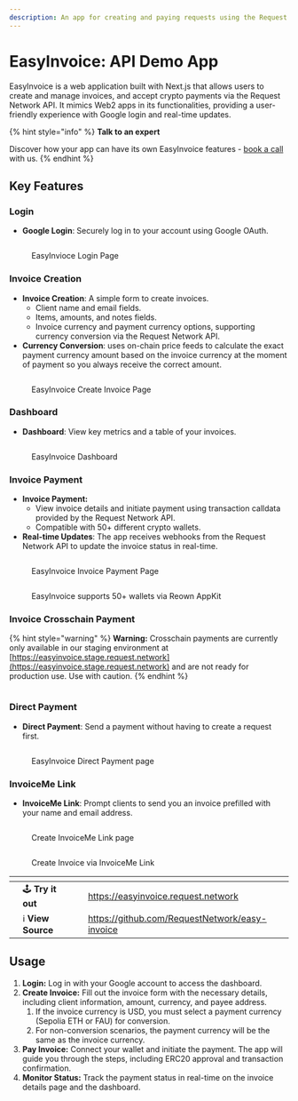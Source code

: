 ```yaml
---
description: An app for creating and paying requests using the Request Network API.
---
```


# EasyInvoice: API Demo App

EasyInvoice is a web application built with Next.js that allows users to create and manage invoices, and accept crypto payments via the Request Network API. It mimics Web2 apps in its functionalities, providing a user-friendly experience with Google login and real-time updates.

{% hint style="info" %}
**Talk to an expert**

Discover how your app can have its own EasyInvoice features - [book a call](https://calendly.com/mariana-rn/request-network-demo-docs) with us.
{% endhint %}

## Key Features

### Login

* **Google Login**: Securely log in to your account using Google OAuth.

<figure><img src="../.gitbook/assets/image.png" alt=""><figcaption><p>EasyInvioce Login Page</p></figcaption></figure>

### **Invoice Creation**

* **Invoice Creation**: A simple form to create invoices.
  * Client name and email fields.
  * Items, amounts, and notes fields.
  * Invoice currency and payment currency options, supporting currency conversion via the Request Network API.&#x20;
* **Currency Conversion**: uses on-chain price feeds to calculate the exact payment currency amount based on the invoice currency at the moment of payment so you always receive the correct amount.

<figure><img src="../.gitbook/assets/Screenshot from 2025-02-13 14-48-47.png" alt=""><figcaption><p>EasyInvoice Create Invoice Page</p></figcaption></figure>

### **Dashboard**

* **Dashboard**: View key metrics and a table of your invoices.

<figure><img src="../.gitbook/assets/Screenshot from 2025-02-14 01-00-51.png" alt=""><figcaption><p>EasyInvoice Dashboard</p></figcaption></figure>

### Invoice Payment

* **Invoice Payment:**
  * View invoice details and initiate payment using transaction calldata provided by the Request Network API.
  * Compatible with 50+ different crypto wallets.
* **Real-time Updates**: The app receives webhooks from the Request Network API to update the invoice status in real-time.

<figure><img src="../.gitbook/assets/Screenshot from 2025-02-14 01-01-00.png" alt=""><figcaption><p>EasyInvoice Invoice Payment Page</p></figcaption></figure>

<figure><img src="../.gitbook/assets/image (1).png" alt=""><figcaption><p>EasyInvoice supports 50+ wallets via Reown AppKit</p></figcaption></figure>

### Invoice Crosschain Payment

{% hint style="warning" %}
**Warning:** Crosschain payments are currently only available in our staging environment at [https://easyinvoice.stage.request.network](https://easyinvoice.stage.request.network) and are not ready for production use. Use with caution.
{% endhint %}

<figure><img src="../.gitbook/assets/Screenshot 2025-04-01 at 4.07.30 PM.png" alt=""><figcaption></figcaption></figure>

### Direct Payment

* **Direct Payment**: Send a payment without having to create a request first.

<figure><img src="../.gitbook/assets/image (11).png" alt=""><figcaption><p>EasyInvoice Direct Payment page</p></figcaption></figure>

### InvoiceMe Link

* **InvoiceMe Link**: Prompt clients to send you an invoice prefilled with your name and email address.

<figure><img src="../.gitbook/assets/image9.png" alt=""><figcaption><p>Create InvoiceMe Link page</p></figcaption></figure>

<figure><img src="../.gitbook/assets/image7.png" alt=""><figcaption><p>Create Invoice via InvoiceMe Link</p></figcaption></figure>

<table data-card-size="large" data-view="cards" data-full-width="false"><thead><tr><th></th><th></th><th></th><th data-hidden data-card-target data-type="content-ref"></th></tr></thead><tbody><tr><td></td><td><span data-gb-custom-inline data-tag="emoji" data-code="1f579">🕹️</span> <strong>Try it out</strong></td><td></td><td><a href="https://easyinvoice.request.network">https://easyinvoice.request.network</a></td></tr><tr><td></td><td><span data-gb-custom-inline data-tag="emoji" data-code="2139">ℹ️</span> <strong>View Source</strong></td><td></td><td><a href="https://github.com/RequestNetwork/easy-invoice">https://github.com/RequestNetwork/easy-invoice</a></td></tr></tbody></table>

## Usage

1. **Login:** Log in with your Google account to access the dashboard.
2. **Create Invoice:** Fill out the invoice form with the necessary details, including client information, amount, currency, and payee address.
   1. If the invoice currency is USD, you must select a payment currency (Sepolia ETH or FAU) for conversion.
   2. For non-conversion scenarios, the payment currency will be the same as the invoice currency.
3. **Pay Invoice:** Connect your wallet and initiate the payment. The app will guide you through the steps, including ERC20 approval and transaction confirmation.
4. **Monitor Status:** Track the payment status in real-time on the invoice details page and the dashboard.
